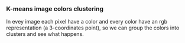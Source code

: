 ### K-means image colors clustering

In evey image each pixel have a color and every color have an rgb representation (a 3-coordinates point), so we can group the colors into clusters and see what happens.